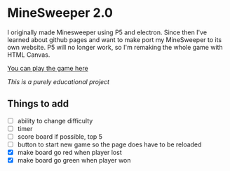 # MineSweeper 2.0

I originally made Minesweeper using P5 and electron. Since then I've learned
about github pages and want to make port my MineSweeper to its own website.
P5 will no longer work, so I'm remaking the whole game with HTML Canvas.


[You can play the game here](https://ahl96.github.io/Minesweeper/)

*This is a purely educational project*

## Things to add
- [ ] ability to change difficulty
- [ ] timer
- [ ] score board if possible, top 5
- [ ] button to start new game so the page does have to be reloaded
- [x] make board go red when player lost
- [x] make board go green when player won
